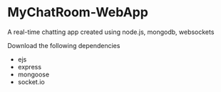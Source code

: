 # MyChatRoom-WebApp
A real-time chatting app created using node.js, mongodb, websockets

Download the following dependencies
* ejs
* express
* mongoose
* socket.io
